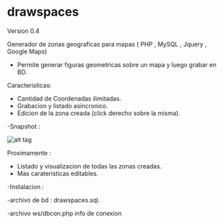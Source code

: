drawspaces
========== 

Version 0.4

Generador de zonas geograficas para mapas ( PHP , MySQL , Jquery , Google Maps)

- Permite generar figuras geometricas sobre un mapa y luego grabar en BD.

Caracteristicas:

- Cantidad de Coordenadas ilimitadas.
- Grabacion y listado asincronico.
- Edicion de la zona creada (click derecho sobre la misma).


-Snapshot :

![alt tag](http://www.freeimagehosting.net/newuploads/lqsrs.png)



Proximamente :

- Listado y visualizacion de todas las zonas creadas.
- Mas carateristicas editables.



-Instalacion :

-archivo de bd : drawspaces.sql.

-archivo ws/dbcon.php  info de conexion



